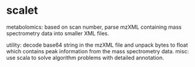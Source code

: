 # scalet
metabolomics: based on scan number, parse mzXML containing mass spectrometry data into smaller XML files.

utility: decode base64 string in the mzXML file and unpack bytes to float which contains peak information from the mass spectrometry data.
misc: use scala to solve algorithm problems with detailed annotation.